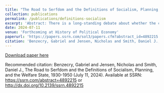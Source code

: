 ```yaml
---
title: "The Road to Serfdom and the Definitions of Socialism, Planning, and the Welfare State, 1930-1950"
collection: publications
permalink: /publications/definitions-socialism
excerpt: 'Abstract: There is a long-standing debate about whether the central hypothesis of F. A. Hayek’s The Road to Serfdom (TRTS), warning of the incompatibility between socialism and democracy, extended to welfare states. The empirical validity of Hayek’s hypothesis hinges on his definition of socialism. We build on previous works contextualizing and interpreting TRTS by examining the common definitions of socialism, capitalism, and the welfare state primarily between 1930-1950 according to 1) socialist intellectuals, especially those Hayek was engaging in TRTS, 2) reviews and responses to TRTS, 3) liberal intellectuals, and 4) prominent politicians and other public intellectuals in London. We find that socialism was commonly understood to mean economic planning under state ownership of the means of production. Those advocating for the expansion of welfare programs often held that state control or ownership of the means of production was necessary to fund social redistribution. Our findings bolster the interpretation of Hayek’s central hypothesis in TRTS as being limited to economic planning under state control or ownership of the means of production.'
date: 2024-07-11
venue: 'Forthcoming at History of Political Economy'
paperurl: 'https://papers.ssrn.com/sol3/papers.cfm?abstract_id=4892215'
citation: 'Benzecry, Gabriel and Jensen, Nicholas and Smith, Daniel J., The Road to Serfdom and the Definitions of Socialism, Planning, and the Welfare State, 1930-1950 (July 11, 2024). Available at SSRN: https://ssrn.com/abstract=4892215 or http://dx.doi.org/10.2139/ssrn.4892215'
---
```

[Download paper here](https://papers.ssrn.com/sol3/Delivery.cfm/4892215.pdf?abstractid=4892215&mirid=1)

Recommended citation: Benzecry, Gabriel and Jensen, Nicholas and Smith, Daniel J., The Road to Serfdom and the Definitions of Socialism, Planning, and the Welfare State, 1930-1950 (July 11, 2024). Available at SSRN: https://ssrn.com/abstract=4892215 or http://dx.doi.org/10.2139/ssrn.4892215